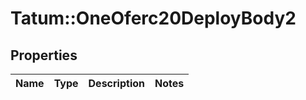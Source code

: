 # Tatum::OneOferc20DeployBody2

## Properties
Name | Type | Description | Notes
------------ | ------------- | ------------- | -------------

